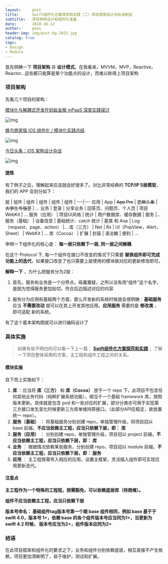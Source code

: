 ```yaml
---
layout:     post
title:      Swift组件化方案探究和实践（二）项目框架设计与标准制定
subtitle:   项目架构设计和组件化准备
date:       2018-10-12
author:     poos
header-img: img/post-bg-2015.jpg
catalog: true
tags:
- Design
- Module
---
```



首先明确一下 **项目架构** 非 **设计模式**。在我看来，MVVM，MVP，Reactive，Reactor...这些都只能算是某个功能点的设计，而难以称得上项目架构

### 项目架构

先看几个项目的架构：

[模块化与解耦式开发在蚂蚁金服 mPaaS 深度实践探讨](https://mp.weixin.qq.com/s/pzDt08LgchigK0Ow1qJo3w)

![img](https://poos.github.io/img/module_ali.png)


[蜂鸟商家版 iOS 组件化 / 模块化实践总结](https://juejin.im/post/5a620cf5f265da3e36415764)

![img](https://poos.github.io/img/module_fengniao.png)


[今日头条：iOS 架构设计杂谈](https://juejin.im/post/5b2b1a73e51d4558b27782c0)

![img](https://poos.github.io/img/module_toutiao.png)


#### 提炼

有了例子之后，理解起来应该就会好很多了。对比非常经典的 **TCP/IP 5层模型**，我们的 APP 会划分如下：





层 | 组件 |  组件 |  组件 |  组件 |  组件 |
---|---
应用 | App | ~~App Pro~~ | ~~芝麻头条~~ | ~~大学生专版芝~~ | ...
业务 | 登录 | 分享业务 | 回答页、问题页、个人页 | 项目WebKit | ...
服务（应用） |  项目UI风格 | 统计 | 用户数据库、缓存数据 | 服务 |...
服务（基础） | 设备信息 | 基础统计、catch 统计 | 基类 和 Aop | Log（request、page、action） |...
库（三方） | Net | Rx | UI（PopView，Alert，Sheet） | WebKit | ...
库（Cocoa） | 扩展 | 封装 | 语法糖 | 便利 | ...

申明一下组件化的核心是： **每一层只依赖下一层, 同一层之间解耦**


在这个 Protocol 下, 每一个组件在接口不改变的情况下只需要 **替换组件即可完成功能上的迭代**，如果接口改变了也只需要上层使用的模块做对应的更新修改即可。


**解释一下** ，为什么把服务分为2层：

1. 首先，服务和业务是一个分界点，毋庸置疑，之所以没有用“组件”这个名字，是因为觉得服务更加贴切，符合后边描述对应的内容

2. 服务分为应用和基础两个方面，那么开发新的系统时候就会很明确：**基础服务** 应当 **不需要改动** 就可以在其上开发其他应用。**应用服务** 需要的是 **修改类** ，即可适配 新的系统。

有了这个基本架构图就可以进行编码设计了

### 具体实施
>  如果有些不明白的可以看一下上一篇：  **[Swift组件化方案探究和实践](http://poos.github.io/2018/10/10/Module/)** ，了解一下项目整体采用的方案，主工程和组件工程之间的关系。

#### 模块实施

自下而上实施如下：

1. **库** ：应当将 **库（三方）** 和 **库（Cocoa）** 放于一个 repo 下，此项目不包含任何其他业务代码（纯粹扩展系统功能），相当于一个基础 framework 库，按照版本更新。具体就是包含 pod 和一些对应的扩展，部分分类亦可用于实现第三方接口发生变化时候更新三方库单维持原接口。（此部分API应稳定，故放置统一 repo）。
2. **服务（基础）** ： 将基础服务分别创建 repo，单独管理升级，将项目冠以 base 前缀。**不应当依赖主工程，应当只依赖下层，即： 库**
3. **服务（应用）** ： 分别创建 repo，单独管理升级，项目冠以 project 前缀。**不应当依赖主工程，应当只依赖下层，即： 库**
4. **业务** ： 根据情况依赖某些服务，分别创建 repo，项目冠以 module 前缀。**不应当依赖主工程，应当只依赖下层，即： 服务**
5. **应用** ： 主工程按需导入相应的应用，设置主框架，灵活插入组件即可实现应用更新迭代。

#### 注意点

**主工程作为一个特殊的工程程，按需豁免，可以依赖底层库（待商榷）。**

**组件不应当依赖主工程，应当只依赖下层**

**版本号命名： 基础组件tag版本号第一个跟 base 组件相同，例如 base 基于于 swift 4.0，版本号 1+，依赖 base 的各个组件版本号应当同为1+，当更新为 swift 4.2 时候， 版本号应当为2+，组件版本应同为2+**

### 结语

在此项目框架和组件化的要求之下，业务和组件分别依赖底层，相互直接不产生依赖，项目更加清晰明了，易于维护，测试和扩展。
